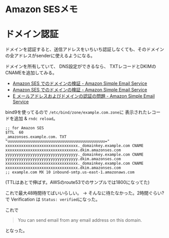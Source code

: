 # Amazon SESメモ


# ドメイン認証

ドメインを認証すると、送信アドレスをいちいち認証しなくても、そのドメインの全アドレスがsenderに使えるようになる。

ドメインを所有していて、
DNS設定ができるなら、
TXTレコードとDKIMのCNAMEを追加してみる。

- [Amazon SES でのドメインの検証 - Amazon Simple Email Service](https://docs.aws.amazon.com/ja_jp/ses/latest/DeveloperGuide/verify-domain-procedure.html)
- [Amazon SES でのドメインの検証 - Amazon Simple Email Service](https://docs.aws.amazon.com/ja_jp/ses/latest/DeveloperGuide/verify-domains.html)
- [E メールアドレスおよびドメインの認証の問題 - Amazon Simple Email Service](https://docs.aws.amazon.com/ja_jp/ses/latest/DeveloperGuide/troubleshoot-verification.html#troubleshoot-verification-domain)

bind9を使ってるので
`/etc/bind/zone/example.com.zone`に
表示されたレコードを追加 & `rndc reload`。

```
;; for Amazon SES
$TTL  60
_amazonses.example.com. TXT "uuuuuuuuuuuuuuuuuuuuuuuuuuuuuuuuuuuuuuuuuuu="
xxxxxxxxxxxxxxxxxxxxxxxxxxxxxxxx._domainkey.example.com CNAME xxxxxxxxxxxxxxxxxxxxxxxxxxxxxxxx.dkim.amazonses.com
yyyyyyyyyyyyyyyyyyyyyyyyyyyyyyyy._domainkey.example.com CNAME yyyyyyyyyyyyyyyyyyyyyyyyyyyyyyyy.dkim.amazonses.com
xxxxxxxxxxxxxxxxxxxxxxxxxxxxxxxx._domainkey.example.com CNAME xxxxxxxxxxxxxxxxxxxxxxxxxxxxxxxx.dkim.amazonses.com
;; example.com MX 10 inbound-smtp.us-east-1.amazonaws.com
```

(TTLはあとで伸ばす。AWSのroute53でのサンプルでは1800になってた)

これで最大48時間待てばいいらしい。
-> そんなに待たなかった。2時間ぐらい?で 
Verification は `Status: verified`になった。

これで

> You can send email from any email address on this domain.

となった。
